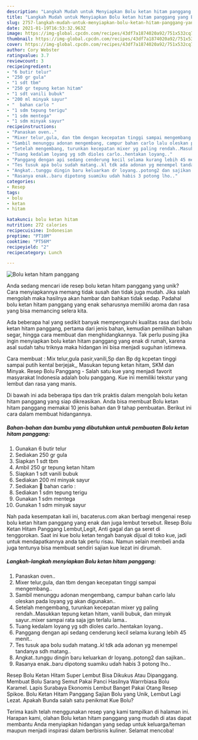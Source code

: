 ```yaml
---
description: "Langkah Mudah untuk Menyiapkan Bolu ketan hitam panggang yang Enak Banget"
title: "Langkah Mudah untuk Menyiapkan Bolu ketan hitam panggang yang Enak Banget"
slug: 2757-langkah-mudah-untuk-menyiapkan-bolu-ketan-hitam-panggang-yang-enak-banget
date: 2021-01-19T16:53:32.963Z
image: https://img-global.cpcdn.com/recipes/43df7a1874020a92/751x532cq70/bolu-ketan-hitam-panggang-foto-resep-utama.jpg
thumbnail: https://img-global.cpcdn.com/recipes/43df7a1874020a92/751x532cq70/bolu-ketan-hitam-panggang-foto-resep-utama.jpg
cover: https://img-global.cpcdn.com/recipes/43df7a1874020a92/751x532cq70/bolu-ketan-hitam-panggang-foto-resep-utama.jpg
author: Cory Webster
ratingvalue: 3.7
reviewcount: 3
recipeingredient:
- "6 butir telur"
- "250 gr gula"
- "1 sdt tbm"
- "250 gr tepung ketan hitam"
- "1 sdt vanili bubuk"
- "200 ml minyak sayur"
- "  bahan carlo "
- "1 sdm tepung terigu"
- "1 sdm mentega"
- "1 sdm minyak sayur"
recipeinstructions:
- "Panaskan oven.."
- "Mixer telur,gula, dan tbm dengan kecepatan tinggi sampai mengembang.."
- "Sambil menunggu adonan mengembang, campur bahan carlo lalu oleskan pada loyang yg akan digunakan.."
- "Setelah mengembang, turunkan kecepatan mixer yg paling rendah..Masukkan tepung ketan hitam, vanili bubuk, dan minyak sayur..mixer sampai rata saja jgn terlalu lama.."
- "Tuang kedalam loyang yg sdh dioles carlo..hentakan loyang.."
- "Panggang dengan api sedang cenderung kecil selama kurang lebih 45 menit.."
- "Tes tusuk apa bolu sudah matang..kl tdk ada adonan yg menempel tandanya sdh matang.."
- "Angkat..tunggu dingin baru keluarkan dr loyang..potong2 dan sajikan.."
- "Rasanya enak..baru dipotong suamiku udah habis 3 potong lho.."
categories:
- Resep
tags:
- bolu
- ketan
- hitam

katakunci: bolu ketan hitam 
nutrition: 272 calories
recipecuisine: Indonesian
preptime: "PT10M"
cooktime: "PT56M"
recipeyield: "2"
recipecategory: Lunch

---
```



![Bolu ketan hitam panggang](https://img-global.cpcdn.com/recipes/43df7a1874020a92/751x532cq70/bolu-ketan-hitam-panggang-foto-resep-utama.jpg)

Anda sedang mencari ide resep bolu ketan hitam panggang yang unik? Cara menyiapkannya memang tidak susah dan tidak juga mudah. Jika salah mengolah maka hasilnya akan hambar dan bahkan tidak sedap. Padahal bolu ketan hitam panggang yang enak seharusnya memiliki aroma dan rasa yang bisa memancing selera kita.

Ada beberapa hal yang sedikit banyak mempengaruhi kualitas rasa dari bolu ketan hitam panggang, pertama dari jenis bahan, kemudian pemilihan bahan segar, hingga cara membuat dan menghidangkannya. Tak perlu pusing jika ingin menyiapkan bolu ketan hitam panggang yang enak di rumah, karena asal sudah tahu triknya maka hidangan ini bisa menjadi suguhan istimewa.

Cara membuat : Mix telur,gula pasir,vanili,Sp dan Bp dg kcpetan tinggi sampai putih kental berjejak,, Masukan tepung ketan hitam, SKM dan Minyak. Resep Bolu Panggang - Salah satu kue yang menjadi favorit masyarakat Indonesia adalah bolu panggang. Kue ini memiliki tekstur yang lembut dan rasa yang manis.


Di bawah ini ada beberapa tips dan trik praktis dalam mengolah bolu ketan hitam panggang yang siap dikreasikan. Anda bisa membuat Bolu ketan hitam panggang memakai 10 jenis bahan dan 9 tahap pembuatan. Berikut ini cara dalam membuat hidangannya.

<!--inarticleads1-->

##### Bahan-bahan dan bumbu yang dibutuhkan untuk pembuatan Bolu ketan hitam panggang:

1. Gunakan 6 butir telur
1. Sediakan 250 gr gula
1. Siapkan 1 sdt tbm
1. Ambil 250 gr tepung ketan hitam
1. Siapkan 1 sdt vanili bubuk
1. Sediakan 200 ml minyak sayur
1. Sediakan  🍴 bahan carlo :
1. Sediakan 1 sdm tepung terigu
1. Gunakan 1 sdm mentega
1. Gunakan 1 sdm minyak sayur


Nah pada kesempatan kali ini, bacaterus.com akan berbagi mengenai resep bolu ketan hitam panggang yang enak dan juga lembut tersebut. Resep Bolu Ketan Hitam Panggang Lembut,Legit, Anti gagal dan ga seret di tenggorokan. Saat ini kue bolu ketan tengah banyak dijual di toko kue, jadi untuk mendapatkannya anda tak perlu risau. Namun selain membeli anda juga tentunya bisa membuat sendiri sajian kue lezat ini dirumah. 

<!--inarticleads2-->

##### Langkah-langkah menyiapkan Bolu ketan hitam panggang:

1. Panaskan oven..
1. Mixer telur,gula, dan tbm dengan kecepatan tinggi sampai mengembang..
1. Sambil menunggu adonan mengembang, campur bahan carlo lalu oleskan pada loyang yg akan digunakan..
1. Setelah mengembang, turunkan kecepatan mixer yg paling rendah..Masukkan tepung ketan hitam, vanili bubuk, dan minyak sayur..mixer sampai rata saja jgn terlalu lama..
1. Tuang kedalam loyang yg sdh dioles carlo..hentakan loyang..
1. Panggang dengan api sedang cenderung kecil selama kurang lebih 45 menit..
1. Tes tusuk apa bolu sudah matang..kl tdk ada adonan yg menempel tandanya sdh matang..
1. Angkat..tunggu dingin baru keluarkan dr loyang..potong2 dan sajikan..
1. Rasanya enak..baru dipotong suamiku udah habis 3 potong lho..


Resep Bolu Ketan Hitam Super Lembut Bisa Dikukus Atau Dipanggang. Membuat Bolu Sarang Semut Pakai Panci Hasilnya Warrrbiasa Bolu Karamel. Lapis Surabaya Ekonomis Lembut Banget Pakai Otang Resep Spikoe. Bolu Ketan Hitam Panggang Sajian Bolu yang Unik, Lembut Lagi Lezat. Apakah Bunda salah satu penikmat Kue Bolu? 

Terima kasih telah menggunakan resep yang kami tampilkan di halaman ini. Harapan kami, olahan Bolu ketan hitam panggang yang mudah di atas dapat membantu Anda menyiapkan hidangan yang sedap untuk keluarga/teman maupun menjadi inspirasi dalam berbisnis kuliner. Selamat mencoba!
